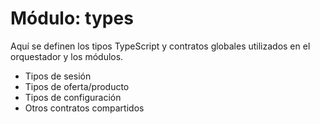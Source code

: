 # Módulo: types

Aquí se definen los tipos TypeScript y contratos globales utilizados en el orquestador y los módulos.
 
- Tipos de sesión
- Tipos de oferta/producto
- Tipos de configuración
- Otros contratos compartidos 